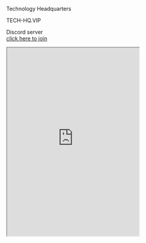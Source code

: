 <html>

<head>
  <meta charset="utf-8">
  <meta name="viewport" content="width=device-width, initial-scale=1.0">
  <title>techhqvip</title>
  <link rel="stylesheet" href="https://stackedit.io/style.css" />
</head>

<body class="stackedit">
  <div class="stackedit__html"><p>Technology Headquarters</p>
<p>TECH-HQ.VIP</p>
<p>Discord server<br>
<a href="https://discord.gg/GVDjBDa">click here to join </a></p>
<iframe width="350" height="500" src="https://discord.com/widget?id=511205633329201152&amp;theme=dark"></iframe>
</div>
</body>

</html>
